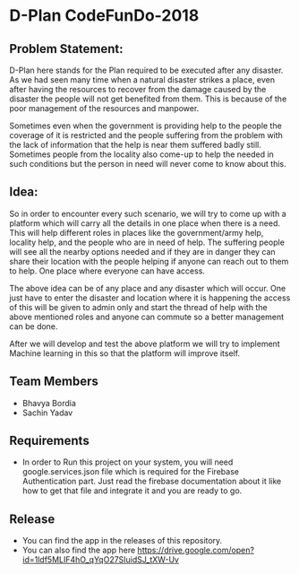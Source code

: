 #  D-Plan CodeFunDo-2018


## Problem Statement:
D-Plan here stands for the Plan required to be executed after any disaster. As we had seen many time when a natural disaster strikes a place, even after having the resources to recover from the damage caused by the disaster the people will not get benefited from them. This is because of the poor management of the resources and manpower.

Sometimes even when the government is providing help to the people the coverage of it is restricted and the people suffering from the problem with the lack of information that the help is near them suffered badly still. Sometimes people from the locality also come-up to help the needed in such conditions but the person in need will never come to know about this.

## Idea:
So in order to encounter every such scenario, we will try to come up with a platform which will carry all the details in one place when there is a need.
This will help different roles in places like the government/army help, locality help, and the people who are in need of help. The suffering people will see all the nearby options needed and if they are in danger they can share their location with the people helping if anyone can reach out to them to help. One place where everyone can have access.

The above idea can be of any place and any disaster which will occur. One just have to enter the disaster and location where it is happening the access of this will be given to admin only and start the thread of help with the above mentioned roles and anyone can commute so a better management can be done.


After we will develop and test the above platform we will try to implement Machine learning in this so that the platform will improve itself.


## Team Members
- Bhavya Bordia
- Sachin Yadav


## Requirements

- In order to Run this project on your system, you will need google.services.json file which is required for the Firebase Authentication part. Just read the firebase documentation about it like how to get that file and integrate it and you are ready to go.


## Release

- You can find the app in the releases of this repository.
- You can also find the app here https://drive.google.com/open?id=1ldf5MLIF4hO_qYqO27SIuidSJ_tXW-Uv
